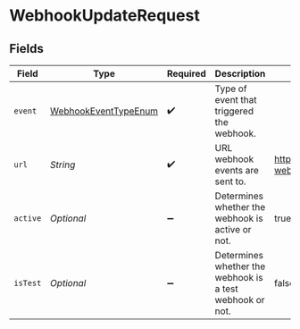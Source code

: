 # WebhookUpdateRequest


## Fields

| Field                                                                   | Type                                                                    | Required                                                                | Description                                                             | Example                                                                 |
| ----------------------------------------------------------------------- | ----------------------------------------------------------------------- | ----------------------------------------------------------------------- | ----------------------------------------------------------------------- | ----------------------------------------------------------------------- |
| `event`                                                                 | [WebhookEventTypeEnum](../../models/components/WebhookEventTypeEnum.md) | :heavy_check_mark:                                                      | Type of event that triggered the webhook.                               |                                                                         |
| `url`                                                                   | *String*                                                                | :heavy_check_mark:                                                      | URL webhook events are sent to.                                         | https://example.com/shippo-webhook                                      |
| `active`                                                                | *Optional<Boolean>*                                                     | :heavy_minus_sign:                                                      | Determines whether the webhook is active or not.                        | true                                                                    |
| `isTest`                                                                | *Optional<Boolean>*                                                     | :heavy_minus_sign:                                                      | Determines whether the webhook is a test webhook or not.                | false                                                                   |